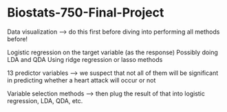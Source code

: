 # Biostats-750-Final-Project

Data visualization --> do this first before diving into performing all methods before!

Logistic regression on the target variable (as the response)
Possibly doing LDA and QDA
Using ridge regression or lasso methods

13 predictor variables --> we suspect that not all of them will be significant in predicting whether a heart attack will occur or not

Variable selection methods --> then plug the result of that into logistic regression, LDA, QDA, etc. 
